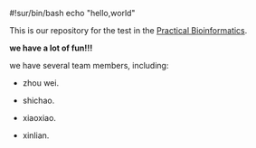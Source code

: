 #!sur/bin/bash
echo "hello,world"

This is our repository for the test in the [Practical Bioinformatics](https://github.com/WangliLab/CAAS_PracticalBioinformatics_2020Aut.git). 

**we have a lot of fun!!!**

we have several team members, including: 
 
* zhou wei. 

* shichao. 

* xiaoxiao. 

* xinlian. 

